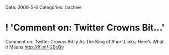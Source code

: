 Date: 2009-5-6
Categories: /archive

# ! 'Comment on: Twitter Crowns Bit...'

Comment on: Twitter Crowns Bit.ly As The King of Short Links; Here's What It Means <a href="http://ff.im/-2EeQv" rel="nofollow">http://ff.im/-2EeQv</a>
